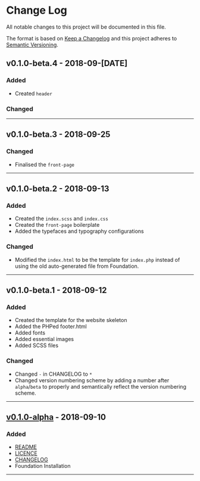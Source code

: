 # Change Log

All notable changes to this project will be documented in this file.

The format is based on [Keep a Changelog](http://keepachangelog.com/) and this project adheres to [Semantic Versioning](http://semver.org/).

## v0.1.0-beta.4 - 2018-09-[DATE]

### Added

* Created `header`

### Changed

---

## v0.1.0-beta.3 - 2018-09-25

### Changed

* Finalised the `front-page`

---

## v0.1.0-beta.2 - 2018-09-13

### Added

* Created the `index.scss` and `index.css`
* Created the `front-page` boilerplate
* Added the typefaces and typography configurations

### Changed

* Modified the `index.html` to be the template for `index.php` instead of using the old auto-generated file from Foundation.

---

## v0.1.0-beta.1 - 2018-09-12

### Added

* Created the template for the website skeleton
* Added the PHPed footer.html
* Added fonts
* Added essential images
* Added SCSS files

### Changed

* Changed `-` in CHANGELOG to `*`
* Changed version numbering scheme by adding a number after `alpha`/`beta` to properly and semantically reflect the version numbering scheme.

---

## [v0.1.0-alpha](https://github.com/theThaiAstro/Suriyakras/releases/tag/v0.1.0-alpha) - 2018-09-10

### Added

* [README](./README.md)
* [LICENCE](./LICENCE)
* [CHANGELOG](./CHANGELOG.md)
* Foundation Installation

---